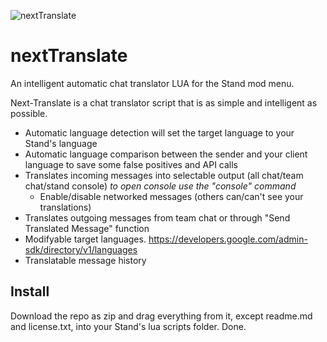 ![nextTranslate](https://images2.imgbox.com/27/d1/c9VpV2m8_o.png)
# nextTranslate
An intelligent automatic chat translator LUA for the Stand mod menu.  
  
Next-Translate is a chat translator script that is as simple and intelligent as possible.

- Automatic language detection will set the target language to your Stand's language
- Automatic language comparison between the sender and your client language to save some false positives and API calls
- Translates incoming messages into selectable output (all chat/team chat/stand console)   *to open console use the "console" command*
  - Enable/disable networked messages (others can/can't see your translations)
- Translates outgoing messages from team chat or through "Send Translated Message" function
- Modifyable target languages. https://developers.google.com/admin-sdk/directory/v1/languages
- Translatable message history

## Install
Download the repo as zip and drag everything from it, except readme.md and license.txt, into your Stand's lua scripts folder. Done.  

